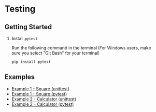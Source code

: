 # Testing

## Getting Started

1. Install `pytest`

    Run the following command in the terminal (For Windows users, make sure you select "Git Bash" for your terminal)
    ```bash
    pip install pytest
    ```

## Examples

- [Example 1 - Square (unittest)](./example1_square_unittest/README.md)
- [Example 1 - Square (pytest)](./example1_square_pytest/README.md)
- [Example 2 - Calculator (unittest)](./example2_calculator_unittest/README.md)
- [Example 2 - Calculator (pytest)](./example2_calculator_pytest/README.md)